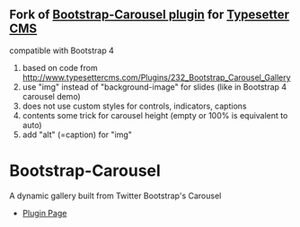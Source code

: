## Fork of [Bootstrap-Carousel plugin](https://github.com/Typesetter/Bootstrap-Carousel) for [Typesetter CMS](https://github.com/Typesetter/Typesetter)
compatible with Bootstrap 4

1. based on code from http://www.typesettercms.com/Plugins/232_Bootstrap_Carousel_Gallery
2. use "img" instead of "background-image" for slides (like in Bootstrap 4 carousel demo)
3. does not use custom styles for controls, indicators, captions
4. contents some trick for carousel height (empty or 100% is equivalent to auto)
5. add "alt" (=caption) for "img"



# Bootstrap-Carousel
A dynamic gallery built from Twitter Bootstrap's Carousel
* [Plugin Page](http://www.typesettercms.com/Plugins/232_Bootstrap_Carousel_Gallery)
